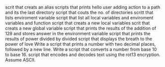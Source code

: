 scrit that creats an alias
scripts that prints hello user
adding action to a path and its the last directory
script that couts the no. of directories
scritt that lists enviroment variable
script that list all local variables and enviroment variables and function
script that creats a new local variables
scrit that creats a new global variable
script that prints the results of the addition of 128 and stores answer in the environment variable
script that prints the results of power divided by divided
script that displays the breath to the power of love
Write a script that prints a number with two decimal places, followed by a new line.
Write a script that converts a number from base 10 to base 16.
script that encodes and decodes text using the rot13 encryption. Assume ASCII.

